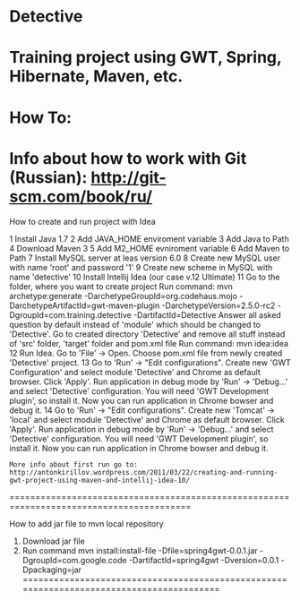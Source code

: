 Detective
==========

Training project using GWT, Spring, Hibernate, Maven, etc.
=========================================================================================


How To:
==========

Info about how to work with Git (Russian): http://git-scm.com/book/ru/
=========================================================================================

How to create and run project with Idea

1	Install Java 1.7
2	Add JAVA_HOME enviroment variable
3	Add Java to Path
4	Download Maven 3
5	Add M2_HOME evniroment variable
6	Add Maven to Path
7	Install MySQL server at leas version 6.0
8	Create new MySQL user with name 'root' and password '1'
9	Create new scheme in MySQL with name 'detective'
10	Install Intellij Idea (our case v.12 Ultimate)
11	Go to the folder, where you want to create project
	Run command: mvn archetype:generate -DarchetypeGroupId=org.codehaus.mojo -DarchetypeArtifactId=gwt-maven-plugin -DarchetypeVersion=2.5.0-rc2 -DgroupId=com.training.detective -DartifactId=Detective
	Answer all asked question by default instead of 'module' which should be changed to 'Detective'.
	Go to created directory 'Detective' and remove all stuff instead of 'src' folder, 'target' folder and pom.xml file
	Run command: mvn idea:idea
12	Run Idea. Go to 'File' -> Open. Choose pom.xml file from newly created 'Detective' project.
13	Go to 'Run' -> "Edit configurations". Create new 'GWT Configuration' and select module 'Detective' and Chrome as default browser. Click 'Apply'.
	Run application in debug mode by 'Run' -> 'Debug...' and select 'Detective' configuration.
	You will need 'GWT Development plugin', so install it.
	Now you can run application in Chrome bowser and debug it.
14	Go to 'Run' -> "Edit configurations". Create new 'Tomcat' -> 'local' and select module 'Detective' and Chrome as default browser. Click 'Apply'.
	Run application in debug mode by 'Run' -> 'Debug...' and select 'Detective' configuration.
	You will need 'GWT Development plugin', so install it.
	Now you can run application in Chrome bowser and debug it.

	More info about first run go to: http://antonkirillov.wordpress.com/2011/03/22/creating-and-running-gwt-project-using-maven-and-intellij-idea-10/
=========================================================================================

How to add jar file to mvn local repository

1. Download jar file
2. Run command mvn install:install-file -Dfile=spring4gwt-0.0.1.jar -DgroupId=com.google.code -DartifactId=spring4gwt -Dversion=0.0.1 -Dpackaging=jar
=========================================================================================
